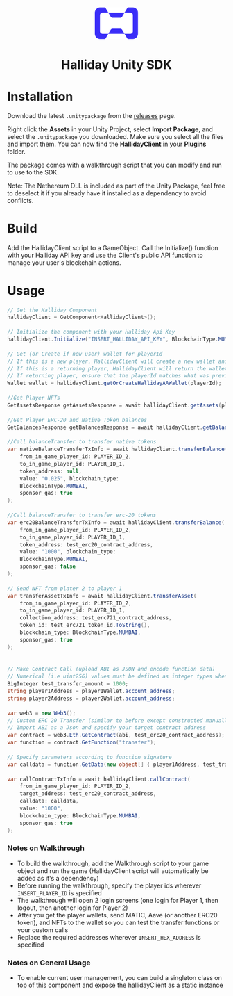 <p align="center">
<br />
<a href="https://halliday.xyz"><img src="https://github.com/HallidayInc/UnitySDK/blob/master/hallidayLogo.svg" width="100" alt=""/></a>
</p>
<h1 align="center">Halliday Unity SDK</h1>

# Installation

Download the latest `.unitypackage` from the [releases](https://github.com/HallidayInc/UnitySDK/releases) page.

Right click the **Assets** in your Unity Project, select **Import Package**, and select the `.unitypackage` you downloaded. Make sure you select all the files and import them. You can now find the **HallidayClient** in your **Plugins** folder.

The package comes with a walkthrough script that you can modify and run to use to the SDK.

Note: The Nethereum DLL is included as part of the Unity Package, feel free to deselect it if you already have it installed as a dependency to avoid conflicts.

# Build

Add the HallidayClient script to a GameObject. Call the Initialize() function with your Halliday API key and use the Client's public API function to manage your user's blockchain actions.

# Usage

```csharp
// Get the Halliday Component
hallidayClient = GetComponent<HallidayClient>();

// Initialize the component with your Halliday Api Key
hallidayClient.Initialize("INSERT_HALLIDAY_API_KEY", BlockchainType.MUMBAI, true);

// Get (or Create if new user) wallet for playerId
// If this is a new player, HallidayClient will create a new wallet and return it
// If this is a returning player, HallidayClient will return the wallet stored for the player
// If returning player, ensure that the playerId matches what was previously used create a wallet (otherwise an error will be thrown)
Wallet wallet = hallidayClient.getOrCreateHallidayAAWallet(playerId);

//Get Player NFTs
GetAssetsResponse getAssetsResponse = await hallidayClient.getAssets(playerId);

//Get Player ERC-20 and Native Token balances
GetBalancesResponse getBalancesResponse = await hallidayClient.getBalances(playerId);

//Call balanceTransfer to transfer native tokens
var nativeBalanceTransferTxInfo = await hallidayClient.transferBalance(
    from_in_game_player_id: PLAYER_ID_2,
    to_in_game_player_id: PLAYER_ID_1,
    token_address: null,
    value: "0.025", blockchain_type:
    BlockchainType.MUMBAI,
    sponsor_gas: true
);

//Call balanceTransfer to transfer erc-20 tokens
var erc20BalanceTransferTxInfo = await hallidayClient.transferBalance(
    from_in_game_player_id: PLAYER_ID_2,
    to_in_game_player_id: PLAYER_ID_1,
    token_address: test_erc20_contract_address,
    value: "1000", blockchain_type:
    BlockchainType.MUMBAI,
    sponsor_gas: false
);

// Send NFT from plater 2 to player 1
var transferAssetTxInfo = await hallidayClient.transferAsset(
    from_in_game_player_id: PLAYER_ID_2,
    to_in_game_player_id: PLAYER_ID_1,
    collection_address: test_erc721_contract_address,
    token_id: test_erc721_token_id.ToString(),
    blockchain_type: BlockchainType.MUMBAI,
    sponsor_gas: true
);


// Make Contract Call (upload ABI as JSON and encode function data)
// Numerical (i.e uint256) values must be defined as integer types when creating callContract calldata
BigInteger test_transfer_amount = 1000;
string player1Address = player1Wallet.account_address;
string player2Address = player2Wallet.account_address;

var web3 = new Web3();
// Custom ERC 20 Transfer (similar to before except constructed manually)
// Import ABI as a Json and specify your target contract address
var contract = web3.Eth.GetContract(abi, test_erc20_contract_address);
var function = contract.GetFunction("transfer");

// Specify parameters according to function signature
var calldata = function.GetData(new object[] { player1Address, test_transfer_amount });

var callContractTxInfo = await hallidayClient.callContract(
    from_in_game_player_id: PLAYER_ID_2,
    target_address: test_erc20_contract_address,
    calldata: calldata,
    value: "1000",
    blockchain_type: BlockchainType.MUMBAI,
    sponsor_gas: true
);
```

### Notes on Walkthrough

- To build the walkthrough, add the Walkthrough script to your game object and run the game (HallidayClient script will automatically be added as it's a dependency)
- Before running the walkthrough, specify the player ids wherever `INSERT_PLAYER_ID` is specified
- The walkthrough will open 2 login screens (one login for Player 1, then logout, then another login for Player 2)
- After you get the player wallets, send MATIC, Aave (or another ERC20 token), and NFTs to the wallet so you can test the transfer functions or your custom calls
- Replace the required addresses wherever `INSERT_HEX_ADDRESS` is specified

### Notes on General Usage

- To enable current user management, you can build a singleton class on top of this component and expose the hallidayClient as a static instance
